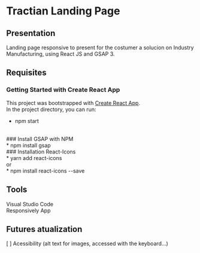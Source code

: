 # Tractian Landing Page

## Presentation
Landing page responsive to present for the costumer a solucion on Industry Manufacturing, using React JS and GSAP 3.

## Requisites <br>
### Getting Started with Create React App <br>
This project was bootstrapped with [Create React App](https://github.com/facebook/create-react-app).<br>
In the project directory, you can run:<br>
* npm start<br>
<br>
### Install GSAP with NPM <br>
* npm install gsap
<br>
### Installation React-Icons <br>
* yarn add react-icons<br>
or<br>
* npm install react-icons --save<br>

## Tools
Visual Studio Code <br>
Responsively App <br>

## Futures atualization  
[ ] Acessibility (alt text for images, accessed with the keyboard...)  <br>


